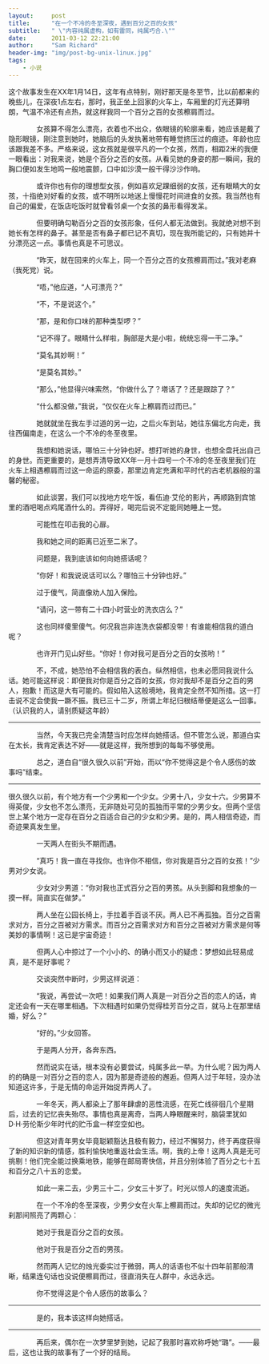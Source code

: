 ```yaml
---
layout:     post
title:      "在一个不冷的冬至深夜，遇到百分之百的女孩"
subtitle:   " \"内容纯属虚构，如有雷同，纯属巧合.\""
date:       2011-03-12 22:21:00
author:     "Sam Richard"
header-img: "img/post-bg-unix-linux.jpg"
tags:
    - 小说
---
```

这个故事发生在XX年1月14日，这年有点特别，刚好那天是冬至节，比以前都来的晚些儿，在深夜1点左右，那时，我正坐上回家的火车上，车厢里的灯光还算明朗，气温不冷还有点热，就这样我同一个百分之百的女孩檫肩而过。

　　　　女孩算不得怎么漂亮，衣着也不出众，依眼镜的轮廓来看，她应该是戴了隐形眼镜，刚注意到她时，她脑后的头发执著地带有睡觉挤压过的痕迹。年龄也应该跟我差不多。严格来说，这女孩就是很平凡的一个女孩，然而，相距2米的我便一眼看出：对我来说，她是个百分之百的女孩。从看见她的身姿的那一瞬间，我的胸口便如发生地鸣一般地震颤，口中如沙漠一般干得沙沙作响。

　　　　或许你也有你的理想型女孩，例如喜欢足踝细弱的女孩，还有眼睛大的女孩，十指绝对好看的女孩，或不明所以地迷上慢慢花时间进食的女孩。我当然也有自己的偏爱，在饭店吃饭时就曾看邻桌一个女孩的鼻形看得发呆。

　　　　但要明确勾勒百分之百的女孩形象，任何人都无法做到。我就绝对想不到她长有怎样的鼻子。甚至是否有鼻子都已记不真切，现在我所能记的，只有她并十分漂亮这一点。事情也真是不可思议。

　　　　“昨天，就在回来的火车上，同一个百分之百的女孩檫肩而过。”我对老麻（我死党）说。

　　　　“唔，”他应道，“人可漂亮？”

　　　　“不，不是说这个。”

　　　　“那，是和你口味的那种类型啰？”

　　　　“记不得了。眼睛什么样啦，胸部是大是小啦，统统忘得一干二净。”

　　　　“莫名其妙啊！”

　　　　“是莫名其妙。”

　　　　“那么，”他显得兴味索然，“你做什么了？塔话了？还是跟踪了？”

　　　　“什么都没做，”我说，“仅仅在火车上檫肩而过而已。”

　　　　她就就坐在我左手过道的另一边，之后火车到站，她往东偏北方向走，我往西偏南走，在这么一个不冷的冬至夜里。

 

　　　　我想和她说话，哪怕三十分钟也好。想打听她的身世，也想全盘托出自己的身世。而更重要的，是想弄清导致XX年一月十四号一个不冷的冬至夜里我们在火车上相遇檫肩而过这一命运的原委，那里边肯定充满和平时代的古老机器般的温馨的秘密。

　　　　如此谈罢，我们可以找地方吃午饭，看伍迪·艾伦的影片，再顺路到宾馆里的酒吧喝点鸡尾酒什么的。弄得好，喝完后说不定能同她睡上一觉。

　　　　可能性在叩击我的心扉。

　　　　我和她之间的距离已近至二米了。

　　　　问题是，我到底该如何向她搭话呢？

　　　　“你好！和我说说话可以么？哪怕三十分钟也好。”

　　　　过于傻气，简直像劝人加入保险。

　　　　“请问，这一带有二十四小时营业的洗衣店么？”

　　　　这也同样傻里傻气。何况我岂非连洗衣袋都没带！有谁能相信我的道白呢？

　　　　也许开门见山好些。“你好！你对我可是百分之百的女孩哟！”

　　　　不，不成，她恐怕不会相信我的表白。纵然相信，也未必愿同我说什么话。她可能这样说：即便我对你是百分之百的女孩，你对我却不是百分之百的男人，抱歉！而这是大有可能的。假如陷入这般境地，我肯定全然不知所措。这一打击说不定会使我一蹶不振。我已三十二岁，所谓上年纪归根结蒂便是这么一回事。（认识我的人，请别质疑这年龄）

 ---

　　　　当然，今天我已完全清楚当时应怎样向她搭话。但不管怎么说，那道白实在太长，我肯定表达不好——就是这样，我所想到的每每不够使用。

　　　　总之，道白自“很久很久以前”开始，而以“你不觉得这是个令人感伤的故事吗”结束。

---


很久很久以前，有个地方有一个少男和一个少女。少男十八，少女十六。少男算不得英俊，少女也不怎么漂亮，无非随处可见的孤独而平常的少男少女。但两个坚信世上某个地方一定存在百分之百适合自己的少女和少男。是的，两人相信奇迹，而奇迹果真发生里。

　　　　一天两人在街头不期而遇。

　　　　“真巧！我一直在寻找你。也许你不相信，你对我是百分之百的女孩！”少男对少女说。

　　　　少女对少男道：“你对我也正式百分之百的男孩。从头到脚和我想象的一摸一样。简直实在做梦。”

　　　　两人坐在公园长椅上，手拉着手百谈不厌。两人已不再孤独。百分之百需求对方，百分之百被对方需求。而百分之百需求对方和百分之百被对方需求是何等美妙的事情啊！这已是宇宙奇迹！

　　　　但两人心中掠过了一个小小的、的确小而又小的疑虑：梦想如此轻易成真，是不是好事呢？

　　　　交谈突然中断时，少男这样说道：

　　　　“我说，再尝试一次吧！如果我们两人真是一对百分之百的恋人的话，肯定还会有一天在哪里相遇。下次相遇时如果仍觉得桂芳百分之百，就马上在那里结婚，好么？”

　　　　“好的。”少女回答。

　　　　于是两人分开，各奔东西。

　　　　然而说实在话，根本没有必要尝试，纯属多此一举。为什么呢？因为两人的的确是一对百分之百的恋人，因为那是奇迹般的邂逅。但两人过于年轻，没办法知道这许多，于是无情的命运开始捉弄两人了。

　　　　一年冬天，两人都染上了那年肆虐的恶性流感，在死亡线徘徊几个星期后，过去的记忆丧失殆尽。事情也真是离奇，当两人睁眼醒来时，脑袋里犹如D·H·劳伦斯少年时代的贮币盒一样空空如也。

　　　　但这对青年男女毕竟聪颖豁达且极有毅力，经过不懈努力，终于再度获得了新的知识新的情感，胜利愉快地重返社会生活。啊，我的上帝！这两人真是无可挑剔！他们完全能过换乘地铁，能够在邮局寄快信，并且分别体验了百分之七十五和百分之八十五的恋爱。

　　　　如此一来二去，少男三十二，少女三十岁了。时光以惊人的速度流逝。

　　　　在一个不冷的冬至深夜，少男少女在火车上檫肩而过。失却的记忆的微光刹那间照亮了两颗心：

　　　　她对于我是百分之百的女孩。

　　　　他对于我是百分之百的男孩。

　　　　然而两人记忆的烛光委实过于微弱，两人的话语也不似十四年前那般清晰，结果连句话也没说便檫肩而过，径直消失在人群中，永远永远。

　　　　你不觉得这是个令人感伤的故事么？

---

　　　　是的，我本该这样向她搭话。

---
 

　　　　再后来，偶尔在一次梦里梦到她，记起了我那时喜欢称呼她“璐”。——最后，这也让我的故事有了一个好的结局。